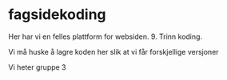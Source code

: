 # fagsidekoding
Her har vi en felles plattform for websiden. 9. Trinn koding. 

Vi må huske å lagre koden her slik at vi får forskjellige versjoner

Vi heter gruppe 3
